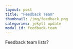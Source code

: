 ```yaml
---
layout: post
title: "Feedback Team"
thumbnail: /img/feedback.png
categories: jekyll update
modal_id: feedback-team
---
```


Feedback team lists?
